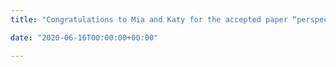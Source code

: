 ```yaml
---
title: "Congratulations to Mia and Katy for the accepted paper “perspective Charts” in Graphics Interface 2021"

date: "2020-06-16T00:00:00+00:00"

---
```


